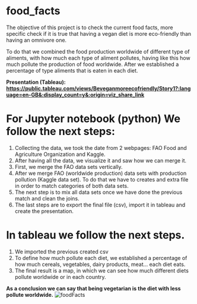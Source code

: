 # food_facts

The objective of this project is to check the current food facts, more specific check if it is true that having a vegan diet is more eco-friendly than having an omnivore one.

To do that we combined the food production worldwide of different type of aliments, with how much each type of aliment pollutes, having like this how much pollute the production of food worldwide. 
After we established a percentage of type aliments that is eaten in each diet. 

**Presentation (Tableau): https://public.tableau.com/views/Beveganmoreecofriendly/Story1?:language=en-GB&:display_count=y&:origin=viz_share_link**

# For Jupyter notebook (python) We follow the next steps:
1.	Collecting the data, we took the date from 2 webpages: FAO Food and Agriculture Organization and Kaggle.
2.	After having all the data, we visualize it and saw how we can merge it.
3.	First, we merge the FAO data sets vertically.
4.	After we merge FAO (worldwide production) data sets with production pollution (Kaggle data set).
To do that we have to creates and extra file in order to match categories of both data sets.
5.	The next step is to mix all data sets once we have done the previous match and clean the joins.
6.	The last steps are to export the final file (csv), import it in tableau and create the presentation.


# In tableau we follow the next steps.
1.	We imported the previous created csv
2.	To define how much pollute each diet, we established a percentage of how much cereals, vegetables, dairy products, meat… each diet eats.
3.	The final result is a map, in which we can see how much different diets pollute worldwide or in each country.

**As a conclusion we can say that being vegetarian is the diet with less pollute worldwide.**
![foodFacts](https://user-images.githubusercontent.com/79746831/119484594-77391980-bd56-11eb-96f2-8316adf9be3e.png)

